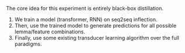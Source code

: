 The core idea for this experiment is entirely black-box distillation. 

1. We train a model (transformer, RNN) on seq2seq inflection.
2. Then, use the trained model to generate predictions for all possible lemma/feature combinations.
3. Finally, use some existing transducer learning algorithm over the full paradigms.

